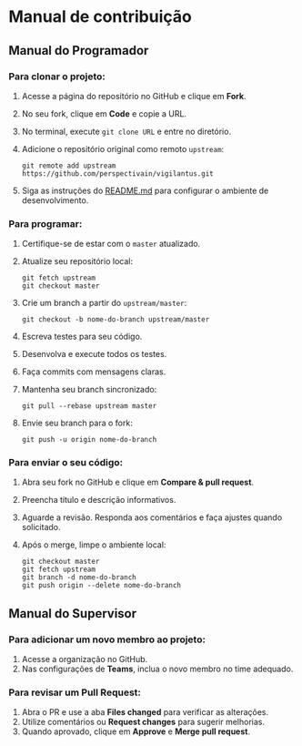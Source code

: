 Manual de contribuição
======================

## Manual do Programador

### Para clonar o projeto:

1. Acesse a página do repositório no GitHub e clique em **Fork**.
2. No seu fork, clique em **Code** e copie a URL.
3. No terminal, execute `git clone URL` e entre no diretório.
4. Adicione o repositório original como remoto `upstream`:

   ```
   git remote add upstream https://github.com/perspectivain/vigilantus.git
   ```

5. Siga as instruções do [README.md](README.md) para configurar o ambiente de desenvolvimento.

### Para programar:

1. Certifique-se de estar com o `master` atualizado.
2. Atualize seu repositório local:

   ```
   git fetch upstream
   git checkout master
   ```

3. Crie um branch a partir do `upstream/master`:

   ```
   git checkout -b nome-do-branch upstream/master
   ```

4. Escreva testes para seu código.
5. Desenvolva e execute todos os testes.
6. Faça commits com mensagens claras.
7. Mantenha seu branch sincronizado:

   ```
   git pull --rebase upstream master
   ```

8. Envie seu branch para o fork:

   ```
   git push -u origin nome-do-branch
   ```

### Para enviar o seu código:

1. Abra seu fork no GitHub e clique em **Compare & pull request**.
2. Preencha título e descrição informativos.
3. Aguarde a revisão. Responda aos comentários e faça ajustes quando solicitado.
4. Após o merge, limpe o ambiente local:

   ```
   git checkout master
   git fetch upstream
   git branch -d nome-do-branch
   git push origin --delete nome-do-branch
   ```

## Manual do Supervisor

### Para adicionar um novo membro ao projeto:

1. Acesse a organização no GitHub.
2. Nas configurações de **Teams**, inclua o novo membro no time adequado.

### Para revisar um Pull Request:

1. Abra o PR e use a aba **Files changed** para verificar as alterações.
2. Utilize comentários ou **Request changes** para sugerir melhorias.
3. Quando aprovado, clique em **Approve** e **Merge pull request**.
